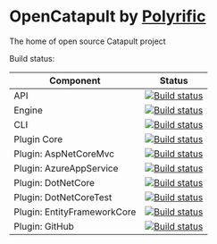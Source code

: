 # OpenCatapult by [Polyrific](https://polyrific.com)
The home of open source Catapult project

Build status:

| Component | Status |
|-----------|--------|
| API       | [![Build status](https://dev.azure.com/polyrific/OpenCatapult/_apis/build/status/API/OpenCatapult.master.API)](https://dev.azure.com/polyrific/OpenCatapult/_build/latest?definitionId=341) |
| Engine    | [![Build status](https://dev.azure.com/polyrific/OpenCatapult/_apis/build/status/Engine/OpenCatapult.master.Engine)](https://dev.azure.com/polyrific/OpenCatapult/_build/latest?definitionId=334) |
| CLI       | [![Build status](https://dev.azure.com/polyrific/OpenCatapult/_apis/build/status/CLI/OpenCatapult.master.CLI)](https://dev.azure.com/polyrific/OpenCatapult/_build/latest?definitionId=332) |
| Plugin Core | [![Build status](https://dev.azure.com/polyrific/OpenCatapult/_apis/build/status/OpenCatapult.master.Plugin-Core)](https://dev.azure.com/polyrific/OpenCatapult/_build/latest?definitionId=344) |
| Plugin: AspNetCoreMvc | [![Build status](https://dev.azure.com/polyrific/OpenCatapult/_apis/build/status/Plugins/OpenCatapult.master.Plugin-AspNetCoreMvc)](https://dev.azure.com/polyrific/OpenCatapult/_build/latest?definitionId=335) |
| Plugin: AzureAppService | [![Build status](https://dev.azure.com/polyrific/OpenCatapult/_apis/build/status/Plugins/OpenCatapult.master.Plugin-AzureAppService)](https://dev.azure.com/polyrific/OpenCatapult/_build/latest?definitionId=336) |
| Plugin: DotNetCore | [![Build status](https://dev.azure.com/polyrific/OpenCatapult/_apis/build/status/Plugins/OpenCatapult.master.Plugin-DotNetCore)](https://dev.azure.com/polyrific/OpenCatapult/_build/latest?definitionId=337) |
| Plugin: DotNetCoreTest | [![Build status](https://dev.azure.com/polyrific/OpenCatapult/_apis/build/status/Plugins/OpenCatapult.master.Plugin-DotNetCoreTest)](https://dev.azure.com/polyrific/OpenCatapult/_build/latest?definitionId=338) |
| Plugin: EntityFrameworkCore | [![Build status](https://dev.azure.com/polyrific/OpenCatapult/_apis/build/status/Plugins/OpenCatapult.master.Plugin-EntityFrameworkCore)](https://dev.azure.com/polyrific/OpenCatapult/_build/latest?definitionId=339) |
| Plugin: GitHub | [![Build status](https://dev.azure.com/polyrific/OpenCatapult/_apis/build/status/Plugins/OpenCatapult.master.Plugin-GitHub)](https://dev.azure.com/polyrific/OpenCatapult/_build/latest?definitionId=340) |
